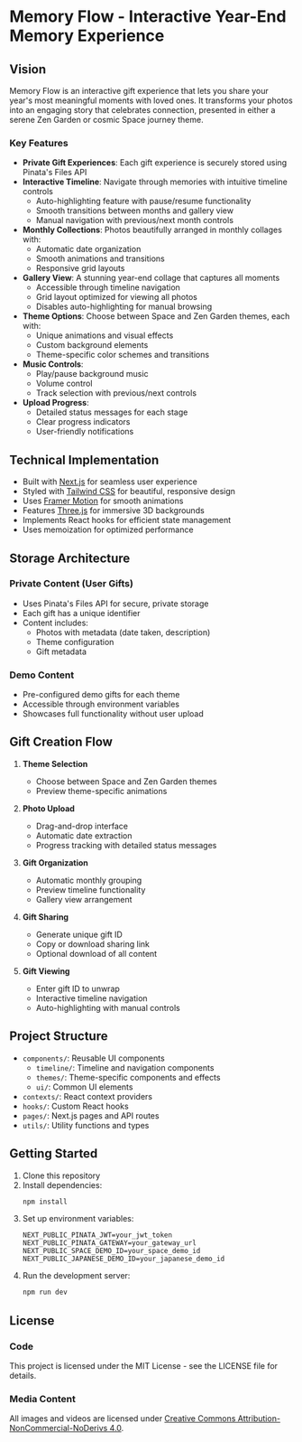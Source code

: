 # Memory Flow - Interactive Year-End Memory Experience

## Vision

Memory Flow is an interactive gift experience that lets you share your year's most meaningful moments with loved ones. It transforms your photos into an engaging story that celebrates connection, presented in either a serene Zen Garden or cosmic Space journey theme.

### Key Features

- **Private Gift Experiences**: Each gift experience is securely stored using Pinata's Files API
- **Interactive Timeline**: Navigate through memories with intuitive timeline controls
  - Auto-highlighting feature with pause/resume functionality
  - Smooth transitions between months and gallery view
  - Manual navigation with previous/next month controls
- **Monthly Collections**: Photos beautifully arranged in monthly collages with:
  - Automatic date organization
  - Smooth animations and transitions
  - Responsive grid layouts
- **Gallery View**: A stunning year-end collage that captures all moments
  - Accessible through timeline navigation
  - Grid layout optimized for viewing all photos
  - Disables auto-highlighting for manual browsing
- **Theme Options**: Choose between Space and Zen Garden themes, each with:
  - Unique animations and visual effects
  - Custom background elements
  - Theme-specific color schemes and transitions
- **Music Controls**:
  - Play/pause background music
  - Volume control
  - Track selection with previous/next controls
- **Upload Progress**:
  - Detailed status messages for each stage
  - Clear progress indicators
  - User-friendly notifications

## Technical Implementation

- Built with [Next.js](https://nextjs.org/) for seamless user experience
- Styled with [Tailwind CSS](https://tailwindcss.com/) for beautiful, responsive design
- Uses [Framer Motion](https://www.framer.com/motion/) for smooth animations
- Features [Three.js](https://threejs.org/) for immersive 3D backgrounds
- Implements React hooks for efficient state management
- Uses memoization for optimized performance

## Storage Architecture

### Private Content (User Gifts)

- Uses Pinata's Files API for secure, private storage
- Each gift has a unique identifier
- Content includes:
  - Photos with metadata (date taken, description)
  - Theme configuration
  - Gift metadata

### Demo Content

- Pre-configured demo gifts for each theme
- Accessible through environment variables
- Showcases full functionality without user upload

## Gift Creation Flow

1. **Theme Selection**

   - Choose between Space and Zen Garden themes
   - Preview theme-specific animations

2. **Photo Upload**

   - Drag-and-drop interface
   - Automatic date extraction
   - Progress tracking with detailed status messages

3. **Gift Organization**

   - Automatic monthly grouping
   - Preview timeline functionality
   - Gallery view arrangement

4. **Gift Sharing**

   - Generate unique gift ID
   - Copy or download sharing link
   - Optional download of all content

5. **Gift Viewing**
   - Enter gift ID to unwrap
   - Interactive timeline navigation
   - Auto-highlighting with manual controls

## Project Structure

- `components/`: Reusable UI components
  - `timeline/`: Timeline and navigation components
  - `themes/`: Theme-specific components and effects
  - `ui/`: Common UI elements
- `contexts/`: React context providers
- `hooks/`: Custom React hooks
- `pages/`: Next.js pages and API routes
- `utils/`: Utility functions and types

## Getting Started

1. Clone this repository
2. Install dependencies:
   ```bash
   npm install
   ```
3. Set up environment variables:
   ```env
   NEXT_PUBLIC_PINATA_JWT=your_jwt_token
   NEXT_PUBLIC_PINATA_GATEWAY=your_gateway_url
   NEXT_PUBLIC_SPACE_DEMO_ID=your_space_demo_id
   NEXT_PUBLIC_JAPANESE_DEMO_ID=your_japanese_demo_id
   ```
4. Run the development server:
   ```bash
   npm run dev
   ```

## License

### Code

This project is licensed under the MIT License - see the LICENSE file for details.

### Media Content

All images and videos are licensed under [Creative Commons Attribution-NonCommercial-NoDerivs 4.0](http://creativecommons.org/licenses/by-nc-nd/4.0/).
